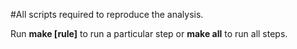#All scripts required to reproduce the analysis.

Run __make [rule]__ to run a particular step or __make all__ to run all steps.
